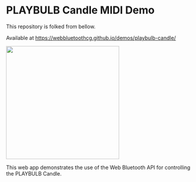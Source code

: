 # PLAYBULB Candle MIDI Demo

This repository is folked from bellow.

Available at https://webbluetoothcg.github.io/demos/playbulb-candle/

<img width="308px" src="https://raw.githubusercontent.com/WebBluetoothCG/demos/gh-pages/playbulb-candle/hero.png">

This web app demonstrates the use of the Web Bluetooth API for controlling the
PLAYBULB Candle.
